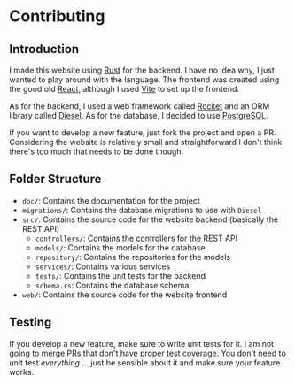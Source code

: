 # Contributing

## Introduction

I made this website using [Rust](https://doc.rust-lang.org/) for the backend. I have no idea why, I just wanted to
play around with the language. The frontend was created using the good old [React](https://react.dev/learn), although I used [Vite](https://vite.dev/guide/)
to set up the frontend.

As for the backend, I used a web framework called [Rocket](https://rocket.rs/guide) and an ORM library called [Diesel](https://diesel.rs/guides).
As for the database, I decided to use [PostgreSQL](https://www.postgresql.org/docs/).

If you want to develop a new feature, just fork the project and open a PR. Considering the website is relatively
small and straightforward I don't think there's too much that needs to be done though.

## Folder Structure

* `doc/`: Contains the documentation for the project
* `migrations/`: Contains the database migrations to use with `Diesel`
* `src/`: Contains the source code for the website backend (basically the REST API)
  * `controllers/`: Contains the controllers for the REST API
  * `models/`: Contains the models for the database
  * `repository/`: Contains the repositories for the models
  * `services/`: Contains various services
  * `tests/`: Contains the unit tests for the backend
  * `schema.rs`: Contains the database schema
* `web/`: Contains the source code for the website frontend

## Testing

If you develop a new feature, make sure to write unit tests for it. I am not going
to merge PRs that don't have proper test coverage. You don't need to unit test *everything* ...
just be sensible about it and make sure your feature works.

